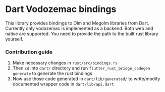 # Dart Vodozemac bindings

This library provides bindings to Olm and Megolm libraries from Dart. Currently only vodozemac is implemented as a
backend. Both web and native are supported. You need to provide the path to the built rust library yourself.

### Contribution guide

1. Make necessary changes in `rust/src/bindings.rs`
2. Then `cd` into `dart/` directory and run `flutter_rust_bridge_codegen generate` to generate the rust bindings
3. Now use those code generated in `dart/lib/generated/` to write/modify documented wrapper code in `dart/lib/api.dart`